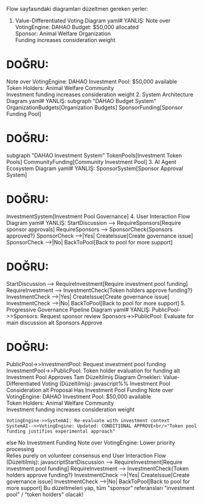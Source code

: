Flow sayfasındaki diagramları düzeltmen gereken yerler:
1. Value-Differentiated Voting Diagram
yaml# YANLIŞ:
Note over VotingEngine: DAHAO Budget: $50,000 allocated<br/>Sponsor: Animal Welfare Organization<br/>Funding increases consideration weight

# DOĞRU:
Note over VotingEngine: DAHAO Investment Pool: $50,000 available<br/>Token Holders: Animal Welfare Community<br/>Investment funding increases consideration weight
2. System Architecture Diagram
yaml# YANLIŞ:
subgraph "DAHAO Budget System"
    OrganizationBudgets[Organization Budgets]
    SponsorFunding[Sponsor Funding Pool]

# DOĞRU:
subgraph "DAHAO Investment System"
    TokenPools[Investment Token Pools]
    CommunityFunding[Community Investment Pool]
3. AI Agent Ecosystem Diagram
yaml# YANLIŞ:
SponsorSystem[Sponsor Approval System]

# DOĞRU:
InvestmentSystem[Investment Pool Governance]
4. User Interaction Flow Diagram
yaml# YANLIŞ:
StartDiscussion --> RequireSponsors[Require sponsor approvals]
RequireSponsors --> SponsorCheck{Sponsors approved?}
SponsorCheck -->|Yes| CreateIssue[Create governance issue]
SponsorCheck -->|No| BackToPool[Back to pool for more support]

# DOĞRU:
StartDiscussion --> RequireInvestment[Require investment pool funding]
RequireInvestment --> InvestmentCheck{Token holders approve funding?}
InvestmentCheck -->|Yes| CreateIssue[Create governance issue]
InvestmentCheck -->|No| BackToPool[Back to pool for more support]
5. Progressive Governance Pipeline Diagram
yaml# YANLIŞ:
PublicPool->>Sponsors: Request sponsor review
Sponsors->>PublicPool: Evaluate for main discussion
alt Sponsors Approve

# DOĞRU:
PublicPool->>InvestmentPool: Request investment pool funding
InvestmentPool->>PublicPool: Token holder evaluation for funding
alt Investment Pool Approves
Tam Düzeltilmiş Diagram Örnekleri:
Value-Differentiated Voting (Düzeltilmiş):
javascript%% Investment Pool Consideration
alt Proposal Has Investment Pool Funding
    Note over VotingEngine: DAHAO Investment Pool: $50,000 available<br/>Token Holders: Animal Welfare Community<br/>Investment funding increases consideration weight

    VotingEngine->>SystemAI: Re-evaluate with investment context
    SystemAI-->>VotingEngine: Updated: CONDITIONAL APPROVE<br/>"Token pool funding justifies experimental approach"

else No Investment Funding
    Note over VotingEngine: Lower priority processing<br/>Relies purely on volunteer consensus
end
User Interaction Flow (Düzeltilmiş):
javascriptStartDiscussion --> RequireInvestment[Require investment pool funding]
RequireInvestment --> InvestmentCheck{Token holders approve funding?}
InvestmentCheck -->|Yes| CreateIssue[Create governance issue]
InvestmentCheck -->|No| BackToPool[Back to pool for more support]
Bu düzeltmeleri yap, tüm "sponsor" referansları "investment pool" / "token holders" olacak!
